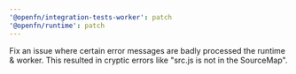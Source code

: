 ```yaml
---
'@openfn/integration-tests-worker': patch
'@openfn/runtime': patch
---
```


Fix an issue where certain error messages are badly processed the runtime & worker. This resulted in cryptic errors like "src.js is not in the SourceMap".
